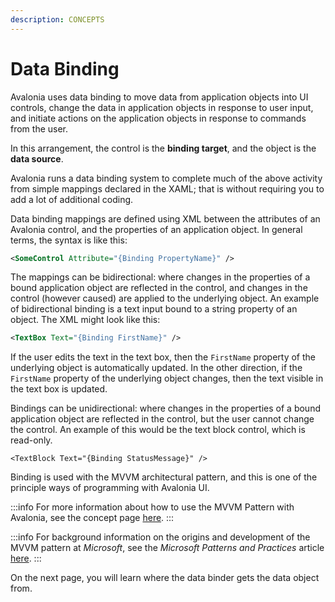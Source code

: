 ```yaml
---
description: CONCEPTS
---
```


# Data Binding

Avalonia uses data binding to move data from application objects into UI controls, change the data in application objects in response to user input, and initiate actions on the application objects in response to commands from the user. &#x20;

<!--<figure><img src="/img/gitbook-import/assets/image (31) (1).png" alt=""><figcaption></figcaption></figure>-->

In this arrangement, the control is the **binding target**, and the object is the **data source**.&#x20;

Avalonia runs a data binding system to complete much of the above activity from simple mappings declared in the XAML; that is without requiring you to add a lot of additional coding.

Data binding mappings are defined using XML between the attributes of an Avalonia control, and the  properties of an application object. In general terms, the syntax is like this:

```xml
<SomeControl Attribute="{Binding PropertyName}" />
```

The mappings can be bidirectional: where changes in the properties of a bound application object are reflected in the control, and changes in the control (however caused) are applied to the underlying object. An example of bidirectional binding is a text input bound to a string property of an object. The XML might look like this:

```xml
<TextBox Text="{Binding FirstName}" />
```

If the user edits the text in the text box, then the `FirstName` property of the underlying object is automatically updated. In the other direction, if the `FirstName` property of the underlying object changes, then the text visible in the text box is updated.

Bindings can be unidirectional: where changes in the properties of a bound application object are reflected in the control, but the user cannot change the control. An example of this would be the text block control, which is read-only.

```
<TextBlock Text="{Binding StatusMessage}" />
```

Binding is used with the MVVM architectural pattern, and this is one of the principle ways of programming with Avalonia UI.&#x20;

:::info
For more information about how to use the MVVM Pattern with Avalonia, see the concept page [here](../the-mvvm-pattern/).&#x20;
:::

:::info
For background information on the origins and development of the MVVM pattern at _Microsoft_, see the _Microsoft Patterns and Practices_ article [here](https://msdn.microsoft.com/en-us/library/hh848246.aspx).
:::

On the next page, you will learn where the data binder gets the data object from.
